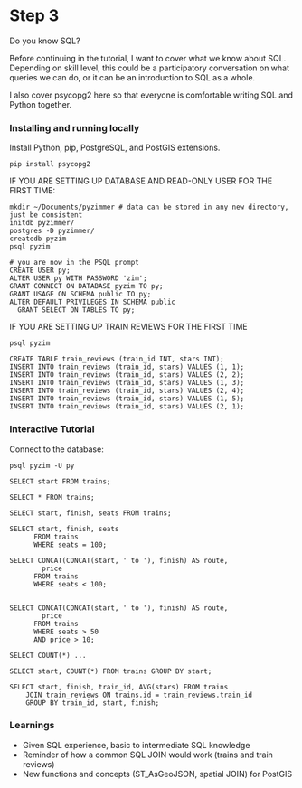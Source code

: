 # Step 3

Do you know SQL?

Before continuing in the tutorial, I want to cover what we know about SQL. Depending
on skill level, this could be a participatory conversation on what queries we can
do, or it can be an introduction to SQL as a whole.

I also cover psycopg2 here so that everyone is comfortable writing SQL and Python
together.

### Installing and running locally

Install Python, pip, PostgreSQL, and PostGIS extensions.

```
pip install psycopg2
```

IF YOU ARE SETTING UP DATABASE AND READ-ONLY USER FOR THE FIRST TIME:

```
mkdir ~/Documents/pyzimmer # data can be stored in any new directory, just be consistent
initdb pyzimmer/
postgres -D pyzimmer/
createdb pyzim
psql pyzim

# you are now in the PSQL prompt
CREATE USER py;
ALTER USER py WITH PASSWORD 'zim';
GRANT CONNECT ON DATABASE pyzim TO py;
GRANT USAGE ON SCHEMA public TO py;
ALTER DEFAULT PRIVILEGES IN SCHEMA public
  GRANT SELECT ON TABLES TO py;
```

IF YOU ARE SETTING UP TRAIN REVIEWS FOR THE FIRST TIME

```
psql pyzim

CREATE TABLE train_reviews (train_id INT, stars INT);
INSERT INTO train_reviews (train_id, stars) VALUES (1, 1);
INSERT INTO train_reviews (train_id, stars) VALUES (2, 2);
INSERT INTO train_reviews (train_id, stars) VALUES (1, 3);
INSERT INTO train_reviews (train_id, stars) VALUES (2, 4);
INSERT INTO train_reviews (train_id, stars) VALUES (1, 5);
INSERT INTO train_reviews (train_id, stars) VALUES (2, 1);
```

### Interactive Tutorial

Connect to the database:

```
psql pyzim -U py

SELECT start FROM trains;

SELECT * FROM trains;

SELECT start, finish, seats FROM trains;

SELECT start, finish, seats
      FROM trains
      WHERE seats = 100;

SELECT CONCAT(CONCAT(start, ' to '), finish) AS route,
        price
      FROM trains
      WHERE seats < 100;


SELECT CONCAT(CONCAT(start, ' to '), finish) AS route,
        price
      FROM trains
      WHERE seats > 50
      AND price > 10;

SELECT COUNT(*) ...

SELECT start, COUNT(*) FROM trains GROUP BY start;

SELECT start, finish, train_id, AVG(stars) FROM trains
    JOIN train_reviews ON trains.id = train_reviews.train_id
    GROUP BY train_id, start, finish;
```

### Learnings

- Given SQL experience, basic to intermediate SQL knowledge
- Reminder of how a common SQL JOIN would work (trains and train reviews)
- New functions and concepts (ST_AsGeoJSON, spatial JOIN) for PostGIS
